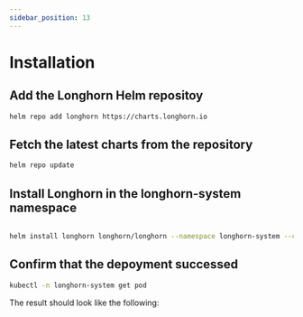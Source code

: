 ```yaml
---
sidebar_position: 13
---
```


# Installation

## Add the Longhorn Helm repositoy

```bash
helm repo add longhorn https://charts.longhorn.io
```

## Fetch the latest charts from the repository

```bash
helm repo update
```

## Install Longhorn in the longhorn-system namespace

```bash

helm install longhorn longhorn/longhorn --namespace longhorn-system --create-namespace --version 1.5.3
```

## Confirm that the depoyment successed

```bash
kubectl -n longhorn-system get pod
```

The result should look like the following:
